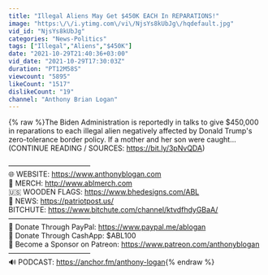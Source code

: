 ```yaml
---
title: "Illegal Aliens May Get $450K EACH In REPARATIONS!"
image: "https:\/\/i.ytimg.com\/vi\/NjsYs8kUbJg\/hqdefault.jpg"
vid_id: "NjsYs8kUbJg"
categories: "News-Politics"
tags: ["Illegal","Aliens","$450K"]
date: "2021-10-29T21:40:36+03:00"
vid_date: "2021-10-29T17:30:03Z"
duration: "PT12M58S"
viewcount: "5895"
likeCount: "1517"
dislikeCount: "19"
channel: "Anthony Brian Logan"
---
```

{% raw %}The Biden Administration is reportedly in talks to give $450,000 in reparations to each illegal alien negatively affected by Donald Trump's zero-tolerance border policy. If a mother and her son were caught... (CONTINUE READING / SOURCES: <a rel="nofollow" target="blank" href="https://bit.ly/3pNvQDA)">https://bit.ly/3pNvQDA)</a><br /><br />–––––––––––––––––––––––<br />🌐 WEBSITE: <a rel="nofollow" target="blank" href="https://www.anthonyblogan.com">https://www.anthonyblogan.com</a><br />🧢 MERCH: <a rel="nofollow" target="blank" href="http://www.ablmerch.com">http://www.ablmerch.com</a><br />🇺🇸 WOODEN FLAGS: <a rel="nofollow" target="blank" href="https://www.bhedesigns.com/ABL">https://www.bhedesigns.com/ABL</a><br />📰 NEWS: <a rel="nofollow" target="blank" href="https://patriotpost.us/">https://patriotpost.us/</a><br />BITCHUTE: <a rel="nofollow" target="blank" href="https://www.bitchute.com/channel/ktvdfhdyGBaA/">https://www.bitchute.com/channel/ktvdfhdyGBaA/</a><br />–––––––––––––––––––––––<br />📲  Donate Through PayPal: <a rel="nofollow" target="blank" href="https://www.paypal.me/ablogan">https://www.paypal.me/ablogan</a> <br />📲  Donate Through CashApp: $ABL100<br />📲  Become a Sponsor on Patreon: <a rel="nofollow" target="blank" href="https://www.patreon.com/anthonyblogan">https://www.patreon.com/anthonyblogan</a><br />–––––––––––––––––––––––<br />🔊 PODCAST: <a rel="nofollow" target="blank" href="https://anchor.fm/anthony-logan">https://anchor.fm/anthony-logan</a>{% endraw %}
